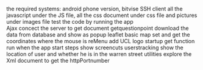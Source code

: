 the required systems: android phone version, bitvise SSH client
all the javascript under the JS  file, all the css document under css file and pictures under images file
test the code by running the app <br/>
Ajax                        concect the server to get document
getquestionpoint            download the data from database and show as popup
leaflet                     basic map set and get the coordinates where the mouse is
reMenu                      add UCL logo
startup                     get function run when the app start
steps                       show screencuts
userstracking               show the location of user and whether he is in the warren street
utilities                   explore the Xml document to get the httpPortnumber

